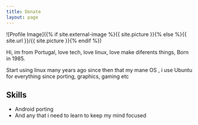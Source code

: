```yaml
---
title: Donate
layout: page
---
```

![Profile Image]({% if site.external-image %}{{ site.picture }}{% else %}{{ site.url }}/{{ site.picture }}{% endif %})

<p>Hi, im from Portugal, love tech, love linux, love make diferents things, Born in 1985.</p>

<p>Start using linux many years ago since then that my mane OS , i use Ubuntu for everything since porting, graphics, gaming etc</p>

<h2>Skills</h2>

<ul class="skill-list">
	<li>Android porting</li>
	<li>And any that i need to learn to keep my mind focused</li>

</ul>

